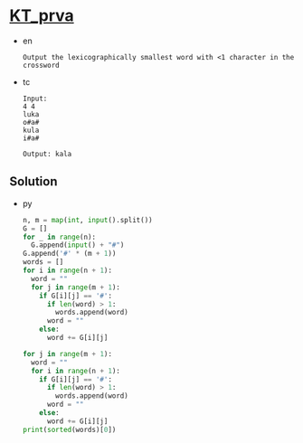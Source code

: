 # [KT_prva](https://open.kattis.com/problems/prva)

* en

  ```en
  Output the lexicographically smallest word with <1 character in the crossword
  ```

* tc

  ```tc
  Input:
  4 4
  luka
  o#a#
  kula
  i#a#

  Output: kala
  ```

## Solution

* py

  ```py
  n, m = map(int, input().split())
  G = []
  for _ in range(n):
    G.append(input() + "#")
  G.append('#' * (m + 1))
  words = []
  for i in range(n + 1):
    word = ""
    for j in range(m + 1):
      if G[i][j] == '#':
        if len(word) > 1:
          words.append(word)
        word = ""
      else:
        word += G[i][j]

  for j in range(m + 1):
    word = ""
    for i in range(n + 1):
      if G[i][j] == '#':
        if len(word) > 1:
          words.append(word)
        word = ""
      else:
        word += G[i][j]
  print(sorted(words)[0])
  ```
